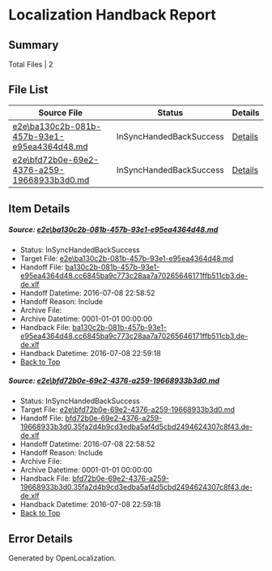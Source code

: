 # <a name='report-top'></a> Localization Handback Report

## Summary
 Total Files | 2

## File List
 Source File | Status | Details 
 ----------- | ------ | ------- 
 [e2e\ba130c2b-081b-457b-93e1-e95ea4364d48.md](https://github.com/OpenLocalizationTestOrg/oltest/blob/d1778e7ccf86bf5c371a0dfd21bdd783a47facb2/e2e/ba130c2b-081b-457b-93e1-e95ea4364d48.md) | InSyncHandedBackSuccess | [Details](#13626a9d44bf920cb9f720a46ef93cde98dea4431)
 [e2e\bfd72b0e-69e2-4376-a259-19668933b3d0.md](https://github.com/OpenLocalizationTestOrg/oltest/blob/d1778e7ccf86bf5c371a0dfd21bdd783a47facb2/e2e/bfd72b0e-69e2-4376-a259-19668933b3d0.md) | InSyncHandedBackSuccess | [Details](#10b9d47bdd8bcee0d5f0f02aee947b1c1b5aeb7a2)

## Item Details
##### <a name='13626a9d44bf920cb9f720a46ef93cde98dea4431'></a> Source: [e2e\ba130c2b-081b-457b-93e1-e95ea4364d48.md](https://github.com/OpenLocalizationTestOrg/oltest/blob/d1778e7ccf86bf5c371a0dfd21bdd783a47facb2/e2e/ba130c2b-081b-457b-93e1-e95ea4364d48.md)
* Status: InSyncHandedBackSuccess
* Target File: [e2e\ba130c2b-081b-457b-93e1-e95ea4364d48.md](https://github.com/OpenLocalizationTestOrg/oltest-dede-fly/blob/e3e736c6f4addd23c73cfc53212d6db7dd879db8/e2e/ba130c2b-081b-457b-93e1-e95ea4364d48.md)
* Handoff File: [ba130c2b-081b-457b-93e1-e95ea4364d48.cc6845ba9c773c28aa7a70265646171ffb511cb3.de-de.xlf](https://github.com/OpenLocalizationTestOrg/olhandoff-e2e/blob/07be9c4389a5c7d8ccfb525de54e9147d96472ad/ol-handoff/OpenLocalizationTestOrg/oltest-dede-fly/ci/ht/ba130c2b-081b-457b-93e1-e95ea4364d48.cc6845ba9c773c28aa7a70265646171ffb511cb3.de-de.xlf)
* Handoff Datetime: 2016-07-08 22:58:52
* Handoff Reason: Include
* Archive File: 
* Archive Datetime: 0001-01-01 00:00:00
* Handback File: [ba130c2b-081b-457b-93e1-e95ea4364d48.cc6845ba9c773c28aa7a70265646171ffb511cb3.de-de.xlf](https://github.com/OpenLocalizationTestOrg/olhandback-e2e/blob/dbdd28891fd366c9bf20ea705ca18bd1a7e93fca/ol-handback/OpenLocalizationTestOrg/oltest-dede-fly/ci/ht/ba130c2b-081b-457b-93e1-e95ea4364d48.cc6845ba9c773c28aa7a70265646171ffb511cb3.de-de.xlf)
* Handback Datetime: 2016-07-08 22:59:18
* [Back to Top](#report-top)

##### <a name='10b9d47bdd8bcee0d5f0f02aee947b1c1b5aeb7a2'></a> Source: [e2e\bfd72b0e-69e2-4376-a259-19668933b3d0.md](https://github.com/OpenLocalizationTestOrg/oltest/blob/d1778e7ccf86bf5c371a0dfd21bdd783a47facb2/e2e/bfd72b0e-69e2-4376-a259-19668933b3d0.md)
* Status: InSyncHandedBackSuccess
* Target File: [e2e\bfd72b0e-69e2-4376-a259-19668933b3d0.md](https://github.com/OpenLocalizationTestOrg/oltest-dede-fly/blob/e3e736c6f4addd23c73cfc53212d6db7dd879db8/e2e/bfd72b0e-69e2-4376-a259-19668933b3d0.md)
* Handoff File: [bfd72b0e-69e2-4376-a259-19668933b3d0.35fa2d4b9cd3edba5af4d5cbd2494624307c8f43.de-de.xlf](https://github.com/OpenLocalizationTestOrg/olhandoff-e2e/blob/07be9c4389a5c7d8ccfb525de54e9147d96472ad/ol-handoff/OpenLocalizationTestOrg/oltest-dede-fly/ci/ht/bfd72b0e-69e2-4376-a259-19668933b3d0.35fa2d4b9cd3edba5af4d5cbd2494624307c8f43.de-de.xlf)
* Handoff Datetime: 2016-07-08 22:58:52
* Handoff Reason: Include
* Archive File: 
* Archive Datetime: 0001-01-01 00:00:00
* Handback File: [bfd72b0e-69e2-4376-a259-19668933b3d0.35fa2d4b9cd3edba5af4d5cbd2494624307c8f43.de-de.xlf](https://github.com/OpenLocalizationTestOrg/olhandback-e2e/blob/dbdd28891fd366c9bf20ea705ca18bd1a7e93fca/ol-handback/OpenLocalizationTestOrg/oltest-dede-fly/ci/ht/bfd72b0e-69e2-4376-a259-19668933b3d0.35fa2d4b9cd3edba5af4d5cbd2494624307c8f43.de-de.xlf)
* Handback Datetime: 2016-07-08 22:59:18
* [Back to Top](#report-top)


## Error Details

Generated by OpenLocalization.
